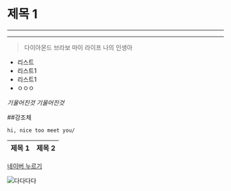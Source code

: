 # 제목 1
---
***

>다이아몬드
>브라보 마이 라이프 나의 인생아

- 리스트
- 리스트1
 -  리스트1
 - ㅇㅇㅇ


_기울어진것_ *기울어진것*

##강조체

```
hi, nice too meet you/
```

제목 1 | 제목 2
----|----

[네이버 누르기](https://naver.com)

![다다다다](/Users/baejiho/Downloads/Inked캡처_LI.jpg)
